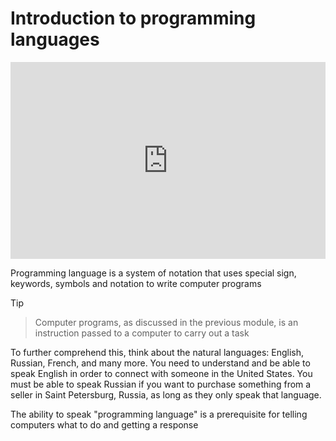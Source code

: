 # Introduction to programming languages

<iframe height="315" width="100%" src="https://www.youtube.com/embed/XASY30EfGAc?si=TmuAGOkBwVvv7M6Z&amp;start=21" title="YouTube video player" frameborder="0" allow="accelerometer; autoplay; clipboard-write; encrypted-media; gyroscope; picture-in-picture; web-share" referrerpolicy="strict-origin-when-cross-origin"></iframe>

Programming language is a system of notation that uses special sign, keywords,
symbols and notation to write computer programs

> [!Tip]

> Computer programs, as discussed in the previous module, is an instruction
> passed to a computer to carry out a task

To further comprehend this, think about the natural languages: English, Russian,
French, and many more. You need to understand and be able to speak English in
order to connect with someone in the United States. You must be able to speak
Russian if you want to purchase something from a seller in Saint Petersburg,
Russia, as long as they only speak that language.

The ability to speak "programming language" is a prerequisite for telling
computers what to do and getting a response
